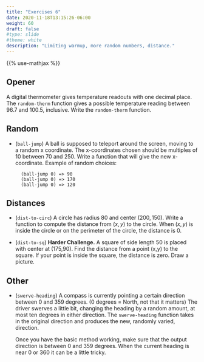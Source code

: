 ```yaml
---
title: "Exercises 6"
date: 2020-11-18T13:15:26-06:00
weight: 60
draft: false
#type: slide
#theme: white
description: "Limiting warmup, more random numbers, distance."
---
```


{{% use-mathjax %}}

## Opener

A digital thermometer gives temperature readouts with one decimal
place. The `random-therm` function gives a possible temperature
reading between $96.7$ and $100.5$, inclusive. Write the
`random-therm` function.

## Random

* (`ball-jump`) A ball is supposed to teleport around the screen,
  moving to a random x coordinate. The x-coordinates chosen should be
  multiples of 10 between 70 and 250. Write a function that will give
  the new x-coordinate. Example of random choices:
  
        (ball-jump 0) => 90
        (ball-jump 0) => 170
        (ball-jump 0) => 120

## Distances

* (`dist-to-circ`) 
  A circle has radius $80$ and center $(200,150)$. Write a function to
  compute the distance from $(x,y)$ to the circle. When $(x,y)$ is
  inside the circle or on the perimeter of the circle, the distance is $0$.

* (`dist-to-sq`) **Harder Challenge.**
  A square of side length 50 is placed with center at (175,90). Find
  the distance from a point (x,y) to the square. If your point is
  inside the square, the distance is zero. Draw a picture.

## Other

* (`swerve-heading`) 
  A compass is currently pointing a certain direction between 0 and
  359 degrees. (0 degrees = North, not that it matters) The driver
  swerves a little bit, changing the heading by a random amount, at
  most ten degrees in either direction. The `swerve-heading` function
  takes in the original direction and produces the new, randomly
  varied, direction. 
  
  Once you have the basic method working, make sure that the output
  direction is between 0 and 359 degrees. When the current heading is
  near 0 or 360 it can be a little tricky.
  
  
